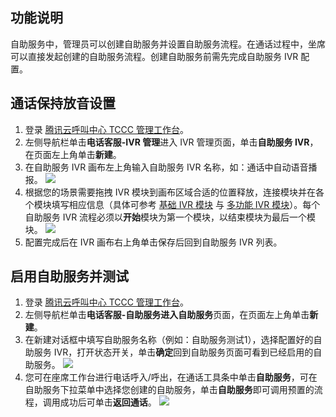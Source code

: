 ## 功能说明
自助服务中，管理员可以创建自助服务并设置自助服务流程。在通话过程中，坐席可以直接发起创建的自助服务流程。创建自助服务前需先完成自助服务 IVR 配置。

## 通话保持放音设置
1. 登录 [腾讯云呼叫中心 TCCC 管理工作台](https://console.cloud.tencent.com/ccc)。
2. 左侧导航栏单击**电话客服-IVR 管理**进入 IVR 管理页面，单击**自助服务 IVR**，在页面左上角单击**新建**。
3. 在自助服务 IVR 画布左上角输入自助服务 IVR 名称，如：通话中自动语音播报。
![](https://qcloudimg.tencent-cloud.cn/raw/8eabc3a009260647f9bed04a3f62c8cb.png)
4. 根据您的场景需要拖拽 IVR 模块到画布区域合适的位置释放，连接模块并在各个模块填写相应信息（具体可参考 [基础 IVR 模块](https://cloud.tencent.com/document/product/679/73551) 与 [多功能 IVR 模块](https://cloud.tencent.com/document/product/679/73552)）。每个自助服务 IVR 流程必须以**开始**模块为第一个模块，以结束模块为最后一个模块。
![](https://qcloudimg.tencent-cloud.cn/raw/d8d6be9289cd8e5ccdf166d37f694079.png)
5. 配置完成后在 IVR 画布右上角单击保存后回到自助服务 IVR 列表。

## 启用自助服务并测试
1. 登录 [腾讯云呼叫中心 TCCC 管理工作台](https://console.cloud.tencent.com/ccc)。
2. 左侧导航栏单击**电话客服-自助服务进入自助服务**页面，在页面左上角单击**新建**。
3. 在新建对话框中填写自助服务名称（例如：自助服务测试1），选择配置好的自助服务 IVR，打开状态开关，单击**确定**回到自助服务页面可看到已经启用的自助服务。
![](https://qcloudimg.tencent-cloud.cn/raw/473a0f51579bb948949e77f4d664e3eb.png)
4. 您可在座席工作台进行电话呼入/呼出，在通话工具条中单击**自助服务**，可在自助服务下拉菜单中选择您创建的自助服务，单击**自助服务**即可调用预置的流程，调用成功后可单击**返回通话**。
![](https://qcloudimg.tencent-cloud.cn/raw/8ae78b0a54343fdb2d9b5eecaf8ed874.png)
